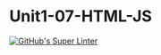 # Unit1-07-HTML-JS
[![GitHub's Super Linter](https://github.com/ICS20-Programming-Graeme-Barbe/Unit1-07-HTML-JS/workflows/GitHub's%20Super%20Linter/badge.svg)](https://github.com/ICS20-Programming-Graeme-Barbe/Unit1-07-HTML-JS/actions)

